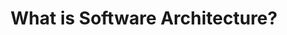 ---
layout: post
title: What is Software Architecture?
categories: software-architecture
tags: software-architecture
draft: true
published: false
comments: true
---
